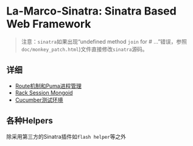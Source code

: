 # La-Marco-Sinatra: Sinatra Based Web Framework

> 注意：`sinatra`如果出现“undefined method `join` for #<String> ...”错误，参照`doc/monkey_patch.html`)文件直接修改`sinatra`源码。

## 详细

* [Route机制和Puma进程管理](route.html)
* [Rack Session Mongoid](session.html)
* [Cucumber测试环境](cucumber.html)


## 各种Helpers

除采用第三方的Sinatra插件如`flash helper`等之外
